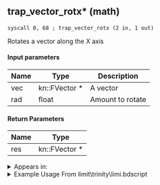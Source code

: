 ## trap_vector_rotx* (math)

`syscall 0, 68 ; trap_vector_rotx (2 in, 1 out)`

Rotates a vector along the X axis

#### Input parameters
| Name | Type | Description
|------|------|------------
| vec   | kn::FVector *   | A vector
| rad   | float   | Amount to rotate


#### Return Parameters
| Name | Type
|------|-----
| res   | kn::FVector *   


<details>
	<summary>Appears in:</summary>
| filename | Entity (obj)
|----------|-------------
| limit\trinity\limi.bdscript       |           
| limit\trinity_wi\limi.bdscript       |           
| obj\B_EX100\b_ex.bdscript       | ((B) Twilight Thorn)          
| obj\B_EX120\b_ex.bdscript       | ((B) Demyx (Only playing sitar?))          
| obj\B_EX120_HB\b_ex.bdscript       | ((B) Demyx)          
| obj\B_EX120_HB_LV99\b_ex.bdscript       | ((B99) Demyx (Limit Cut))          
| obj\B_EX150\b_ex.bdscript       | ((B) Luxord (WORKS! can’t be killed, or paused))          
| obj\B_EX150_LV99\b_ex.bdscript       | ((B99) Luxord (Limit Cut))          
| obj\B_EX170_LAST\b_ex.bdscript       | ((B) Xemnas (Final))          
| obj\B_EX170_LAST_LV99\b_ex.bdscript       | ((B99) Xemnas (Final) (Limit Cut The World of Nothing)?)          
| obj\B_EX390\b_ex.bdscript       | ((B) Hooded Roxas)          
| obj\B_TR000\b_tr.bdscript       | ((B) Hostile Program)          
| obj\F_NM020\f_nm.bdscript       | ((F) Spitting fountain (NM))          
| obj\F_PO090\f_po.bdscript       | ((PO) Bees (PO))          
| obj\F_PO090_ETC\f_po.bdscript       | ((F) Bees (ETC) (PO))          
| obj\F_PO090_TT\f_po.bdscript       | ((F) Bees (TT) (PO))          
| obj\G_EX904\g_ex.bdscript       | ()          
| obj\M_EX110\m_ex.bdscript       | ((M) Silver Rock)          
| obj\M_EX350_02\m_ex.bdscript       | ((M) Mushroom 2 (EX))          
| obj\M_EX530\m_ex.bdscript       | ((M) Bookmaster)          
| obj\M_EX530_HB\m_ex.bdscript       | ((M) Runemaster)          
| obj\M_EX530_TR\m_ex.bdscript       | ((M) Bookmaster (TR))          
| obj\M_EX540\m_ex.bdscript       | ((M) Aeroplane)          
| obj\M_EX540_WI\m_ex.bdscript       | ((M) Aeroplane (WI))          
| obj\M_EX680\m_ex.bdscript       | ((M) Devastator)          
| obj\M_EX680_HB\m_ex.bdscript       | ((M) Reckless)          
| obj\M_EX760\m_ex.bdscript       | ((M) Armored Knight)          
| obj\M_EX760_NM\m_ex.bdscript       | ((M) Armored Knight (NM))          
| obj\M_EX760_NM_RAW\m_ex.bdscript       | ()          
| obj\M_EX760_RAW\m_ex.bdscript       | ((M) Armored Knight (RAW) (1000 battle))          
| obj\M_EX770\m_ex.bdscript       | ((M) Surveillance Robot)          
| obj\M_EX770_RAW\m_ex.bdscript       | ((M) Surveillance Robot (RAW) (1000 battle))          
| obj\M_EX770_TR\m_ex.bdscript       | ((M) Surveillance Robot (TR))          
| obj\M_EX770_TR_RAW\m_ex.bdscript       | ()          
| obj\N_CM040_BTL\n_cm.bdscript       | ((N) Vexen (BTL) (CM))          

</details>

<details>
	<summary>Example Usage From limit\trinity\limi.bdscript</summary>
```
L7618:
 pushFromFSp 36
 pushImm 0
 sub 
 ipos 
 jz L7792
 pushFromPSp 16
 pushImmf 0
 pushImmf 0
 pushImmf 1
 pushImmf 1
 gosub 12, L435
 pushFromPSp 16
 pushImmf -0.261799
 pushImmf 0.349066
 syscall 0, 18 ; trap_random_range (2 in, 1 out)
 syscall 0, 68 ; trap_vector_rotx (2 in, 1 out)
 memcpyToSp 16, 48
 pushFromPSp 48
 memcpyToSp 16, 16
 pushFromPSp 16
 pushFromPSpVal 0
 syscall 1, 201 ; trap_obj_dir (1 in, 1 out)
 memcpyToSp 16, 48
 pushFromPSp 48
 fetchValue 12
 pushImmf -0.872665
 pushImmf 0.872665
 syscall 0, 18 ; trap_random_range (2 in, 1 out)
 addf 
 syscall 0, 13 ; trap_vector_roty (2 in, 1 out)
 memcpyToSp 16, 64
 pushFromPSp 64
 memcpyToSp 16, 16
 pushFromPSpVal 0
 gosub 12, L397
 memcpyToSp 16, 48
 pushFromPSp 48
 pushFromPSp 16
 pushFromFSp 4
 syscall 0, 36 ; trap_vector_mul (2 in, 1 out)
 memcpyToSp 16, 64
 pushFromPSp 64
 syscall 0, 4 ; trap_vector_add (2 in, 1 out)
 memcpyToSp 16, 80
 pushFromPSp 80
 memcpyToSpVal 16, 32
 pushFromPSpVal 32
 pushImm 4
 add 
 dup 
 fetchValue 0
 pushImmf 20
 addf 
 memcpy 0
 pushFromPSpVal 0
 gosub 12, L7793
 memcpyToSp 16, 48
 pushFromPSp 48
 syscall 1, 191 ; trap_obj_lockon_target (1 in, 1 out)
 pushFromFSp 0
 pushImm 32
 add 
 pushFromPSp 16
 syscall 7, 29 ; trap_trinity_shot_start (4 in, 1 out)
 popToSp 32
 pushFromFSp 32
 pushImm 44
 add 
 pushImmf 60
 memcpy 0
 pushFromFSp 32
 pushImm 40
 add 
 pushImmf 14
 memcpy 0
 pushFromFSp 36
 pushImm 1
 sub 
 popToSp 36
 jmp L7618
```
</details>

